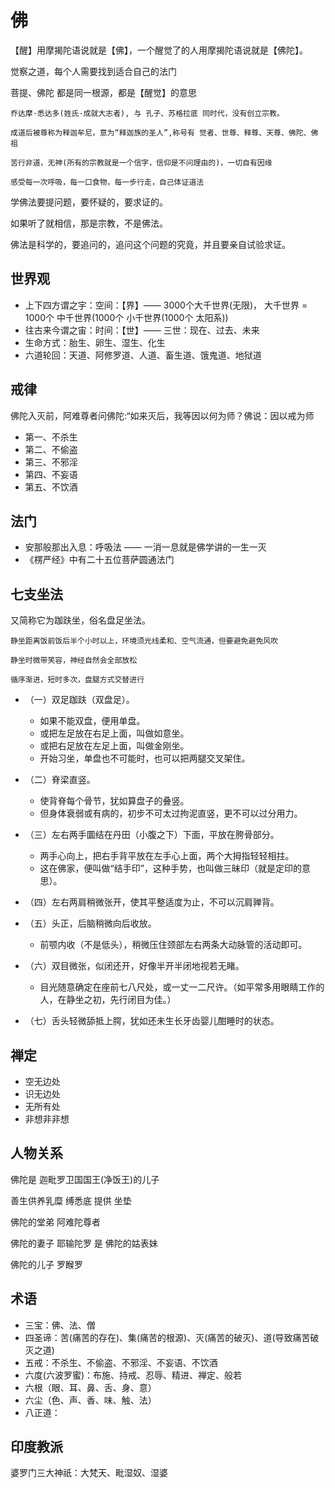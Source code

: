 # 佛

【醒】用摩揭陀语说就是【佛】，一个醒觉了的人用摩揭陀语说就是【佛陀】。

觉察之道，每个人需要找到适合自己的法门

菩提、佛陀 都是同一根源，都是【醒觉】的意思

```tip
乔达摩·悉达多(姓氏·成就大志者), 与 孔子、苏格拉底 同时代，没有创立宗教。

成道后被尊称为释迦牟尼，意为“释迦族的圣人”,称号有 觉者、世尊、释尊、天尊、佛陀、佛祖

苦行非道，无神(所有的宗教就是一个信字，信仰是不问理由的)，一切自有因缘

感受每一次呼吸，每一口食物，每一步行走，自己体证道法
```

学佛法要提问题，要怀疑的，要求证的。

如果听了就相信，那是宗教，不是佛法。

佛法是科学的，要追问的，追问这个问题的究竟，并且要亲自试验求证。

## 世界观

* 上下四方谓之宇：空间：【界】—— 3000个大千世界(无限)， 大千世界 = 1000个 中千世界(1000个 小千世界(1000个 太阳系))
* 往古来今谓之宙：时间：【世】—— 三世：现在、过去、未来
* 生命方式：胎生、卵生、湿生、化生
* 六道轮回：天道、阿修罗道、人道、畜生道、饿鬼道、地狱道

## 戒律

佛陀入灭前，阿难尊者问佛陀:“如来灭后，我等因以何为师？佛说：因以戒为师

* 第一、不杀生
* 第二、不偷盗
* 第三、不邪淫
* 第四、不妄语
* 第五、不饮酒

## 法门

* 安那般那出入息：呼吸法 —— 一消一息就是佛学讲的一生一灭
* 《楞严经》中有二十五位菩萨圆通法门

## 七支坐法

又简称它为跏趺坐，俗名盘足坐法。

```tip
静坐距离饭前饭后半个小时以上，环境须光线柔和、空气流通，但要避免避免风吹

静坐时微带笑容，神经自然会全部放松

循序渐进，短时多次，盘腿方式交替进行
```

* （一）双足跏趺（双盘足）。

    + 如果不能双盘，便用单盘。
    + 或把左足放在右足上面，叫做如意坐。
    + 或把右足放在左足上面，叫做金刚坐。
    + 开始习坐，单盘也不可能时，也可以把两腿交叉架住。

* （二）脊梁直竖。

    + 使背脊每个骨节，犹如算盘子的叠竖。
    + 但身体衰弱或有病的，初步不可太过拘泥直竖，更不可以过分用力。

* （三）左右两手圜结在丹田（小腹之下）下面，平放在胯骨部分。

    + 两手心向上，把右手背平放在左手心上面，两个大拇指轻轻相拄。
    + 这在佛家，便叫做“结手印”，这种手势，也叫做三昧印（就是定印的意思）。

* （四）左右两肩稍微张开，使其平整适度为止，不可以沉肩亸背。

* （五）头正，后脑稍微向后收放。

    + 前颚内收（不是低头），稍微压住颈部左右两条大动脉管的活动即可。

* （六）双目微张，似闭还开，好像半开半闭地视若无睹。

    + 目光随意确定在座前七八尺处，或一丈一二尺许。（如平常多用眼睛工作的人，在静坐之初，先行闭目为佳。）

* （七）舌头轻微舔抵上腭，犹如还未生长牙齿婴儿酣睡时的状态。

## 禅定

* 空无边处
* 识无边处
* 无所有处
* 非想非非想

## 人物关系

佛陀是 迦毗罗卫国国王(净饭王)的儿子

善生供养乳糜
缚悉底 提供 坐垫

佛陀的堂弟 阿难陀尊者

佛陀的妻子 耶输陀罗 是 佛陀的姑表妹

佛陀的儿子 罗睺罗



## 术语

* 三宝：佛、法、僧
* 四圣谛：苦(痛苦的存在)、集(痛苦的根源)、灭(痛苦的破灭)、道(导致痛苦破灭之道)
* 五戒：不杀生、不偷盗、不邪淫、不妄语、不饮酒
* 六度(六波罗蜜)：布施、持戒、忍辱、精进、禅定、般若
* 六根（眼、耳、鼻、舌、身、意）
* 六尘（色、声、香、味、触、法）
* 八正道：

## 印度教派

婆罗门三大神祇：大梵天、毗湿奴、湿婆


